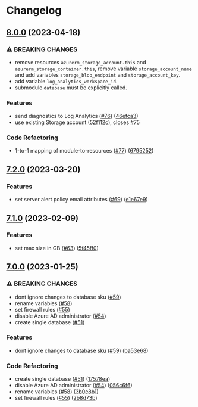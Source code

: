 # Changelog

## [8.0.0](https://github.com/equinor/terraform-azurerm-sql/compare/v7.2.0...v8.0.0) (2023-04-18)


### ⚠ BREAKING CHANGES

* remove resources `azurerm_storage_account.this` and `azurerm_storage_container.this`, remove variable `storage_account_name` and add variables `storage_blob_endpoint` and `storage_account_key`.
* add variable `log_analytics_workspace_id`.
* submodule `database` must be explicitly called.

### Features

* send diagnostics to Log Analytics ([#76](https://github.com/equinor/terraform-azurerm-sql/issues/76)) ([46efca3](https://github.com/equinor/terraform-azurerm-sql/commit/46efca3c13cad5e791a7ad1b806164a6e9410b67))
* use existing Storage account ([52f112c](https://github.com/equinor/terraform-azurerm-sql/commit/52f112cf1c345d39955f0f0a5f8d034aced568c3)), closes [#75](https://github.com/equinor/terraform-azurerm-sql/issues/75)


### Code Refactoring

* 1-to-1 mapping of module-to-resources ([#77](https://github.com/equinor/terraform-azurerm-sql/issues/77)) ([6795252](https://github.com/equinor/terraform-azurerm-sql/commit/6795252b7c251ce1b0d4fe076d84f2e27c2b9db1))

## [7.2.0](https://github.com/equinor/terraform-azurerm-sql/compare/v7.1.0...v7.2.0) (2023-03-20)


### Features

* set server alert policy email attributes ([#69](https://github.com/equinor/terraform-azurerm-sql/issues/69)) ([e1e67e9](https://github.com/equinor/terraform-azurerm-sql/commit/e1e67e92b96b1727a97b1ac30ec121d4f25f91bf))

## [7.1.0](https://github.com/equinor/terraform-azurerm-sql/compare/v7.0.0...v7.1.0) (2023-02-09)


### Features

* set max size in GB ([#63](https://github.com/equinor/terraform-azurerm-sql/issues/63)) ([5f45ff0](https://github.com/equinor/terraform-azurerm-sql/commit/5f45ff0d4223ec057853f80aa0322471a9e9af90))

## [7.0.0](https://github.com/equinor/terraform-azurerm-sql/compare/v6.5.0...v7.0.0) (2023-01-25)


### ⚠ BREAKING CHANGES

* dont ignore changes to database sku ([#59](https://github.com/equinor/terraform-azurerm-sql/issues/59))
* rename variables ([#58](https://github.com/equinor/terraform-azurerm-sql/issues/58))
* set firewall rules ([#55](https://github.com/equinor/terraform-azurerm-sql/issues/55))
* disable Azure AD administrator ([#54](https://github.com/equinor/terraform-azurerm-sql/issues/54))
* create single database ([#51](https://github.com/equinor/terraform-azurerm-sql/issues/51))

### Features

* dont ignore changes to database sku ([#59](https://github.com/equinor/terraform-azurerm-sql/issues/59)) ([ba53e68](https://github.com/equinor/terraform-azurerm-sql/commit/ba53e68a626e95e69d42ce4cd6ec3aef3d83ee0e))


### Code Refactoring

* create single database ([#51](https://github.com/equinor/terraform-azurerm-sql/issues/51)) ([17578ea](https://github.com/equinor/terraform-azurerm-sql/commit/17578ea053677488670ab65b5972b51f4e5a1d74))
* disable Azure AD administrator ([#54](https://github.com/equinor/terraform-azurerm-sql/issues/54)) ([056c6f6](https://github.com/equinor/terraform-azurerm-sql/commit/056c6f65b3a85c439a931d30a8e683e6ff52933b))
* rename variables ([#58](https://github.com/equinor/terraform-azurerm-sql/issues/58)) ([3b0e8b1](https://github.com/equinor/terraform-azurerm-sql/commit/3b0e8b196dd5ba6854e1dbc254005161603e5634))
* set firewall rules ([#55](https://github.com/equinor/terraform-azurerm-sql/issues/55)) ([2b8d73b](https://github.com/equinor/terraform-azurerm-sql/commit/2b8d73b5f69b808445a064e1a4b562f597636eaf))
